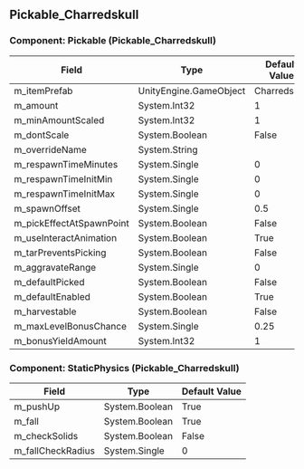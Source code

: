 ## Pickable_Charredskull

### Component: Pickable (Pickable_Charredskull)

|Field|Type|Default Value|
|-----|----|-------------|
|m_itemPrefab|UnityEngine.GameObject|Charredskull|
|m_amount|System.Int32|1|
|m_minAmountScaled|System.Int32|1|
|m_dontScale|System.Boolean|False|
|m_overrideName|System.String||
|m_respawnTimeMinutes|System.Single|0|
|m_respawnTimeInitMin|System.Single|0|
|m_respawnTimeInitMax|System.Single|0|
|m_spawnOffset|System.Single|0.5|
|m_pickEffectAtSpawnPoint|System.Boolean|False|
|m_useInteractAnimation|System.Boolean|True|
|m_tarPreventsPicking|System.Boolean|False|
|m_aggravateRange|System.Single|0|
|m_defaultPicked|System.Boolean|False|
|m_defaultEnabled|System.Boolean|True|
|m_harvestable|System.Boolean|False|
|m_maxLevelBonusChance|System.Single|0.25|
|m_bonusYieldAmount|System.Int32|1|

### Component: StaticPhysics (Pickable_Charredskull)

|Field|Type|Default Value|
|-----|----|-------------|
|m_pushUp|System.Boolean|True|
|m_fall|System.Boolean|True|
|m_checkSolids|System.Boolean|False|
|m_fallCheckRadius|System.Single|0|


